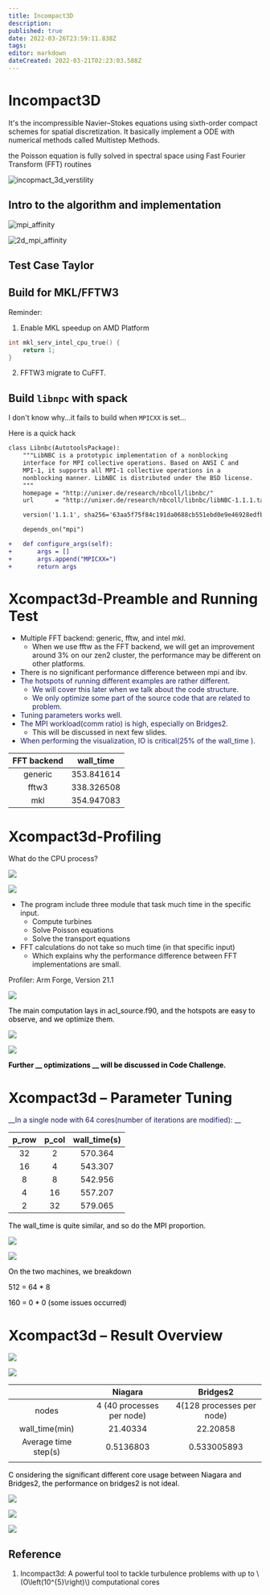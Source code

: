```yaml
---
title: Incompact3D
description: 
published: true
date: 2022-03-26T23:59:11.838Z
tags: 
editor: markdown
dateCreated: 2022-03-21T02:23:03.588Z
---
```


# Incompact3D

It's the incompressible Navier–Stokes equations using sixth-order compact schemes for spatial discretization. It basically implement a ODE with numerical methods called Multistep Methods.

the Poisson equation is fully solved in spectral space using Fast Fourier Transform (FFT) routines

![incopmact_3d_verstility](./incopmact_3d_verstility.png)

## Intro to the algorithm and implementation

![mpi_affinity](./mpi_affinity.png)

![2d_mpi_affinity](./2d_mpi_affinity.png)

## Test Case Taylor

## Build for MKL/FFTW3
Reminder:

1. Enable MKL speedup on AMD Platform
```cpp
int mkl_serv_intel_cpu_true() {
	return 1;
}
```
2. FFTW3 migrate to CuFFT.

## Build `libnpc` with spack

I don't know why...it fails to build when `MPICXX` is set...

Here is a quick hack

```diff
class Libnbc(AutotoolsPackage):
    """LibNBC is a prototypic implementation of a nonblocking
    interface for MPI collective operations. Based on ANSI C and
    MPI-1, it supports all MPI-1 collective operations in a
    nonblocking manner. LibNBC is distributed under the BSD license.
    """
    homepage = "http://unixer.de/research/nbcoll/libnbc/"
    url      = "http://unixer.de/research/nbcoll/libnbc/libNBC-1.1.1.tar.gz"

    version('1.1.1', sha256='63aa5f75f84c191da0688cb551ebd0e9e46928edfba350b2a534eb0c704dd9c3')

    depends_on("mpi")

+   def configure_args(self):
+       args = []
+       args.append("MPICXX=")
+       return args
```

# Xcompact3d-Preamble and Running Test

* Multiple FFT backend: generic\, fftw\, and intel mkl\.
  * When we use fftw as the FFT backend\, we will get an improvement around 3% on our zen2 cluster\, the performance may be different on other platforms\.
* There is no significant performance difference between mpi and ibv\.
* <span style="color:#181C69">The hotspots of running different examples are rather different\. </span>
  * <span style="color:#181C69">We</span>  <span style="color:#181C69"> </span>  <span style="color:#181C69">will cover this later when we talk about the code structure\.</span>
  * <span style="color:#181C69">We only optimize some part of the source code that are related to problem\. </span>
* <span style="color:#181C69">Tuning parameters works well\.</span>
* <span style="color:#181C69">The MPI workload\(comm ratio\) is high\, especially on Bridges2\.</span>
  * This will be discussed in next few slides\.
* <span style="color:#181C69">When performing the visualization\, IO is critical\(25% of the </span>  <span style="color:#181C69">wall\_time</span>  <span style="color:#181C69">\)\.</span>

| FFT backend | wall_time  |
| :---------: | :--------: |
|   generic   | 353.841614 |
|    fftw3    | 338.326508 |
|     mkl     | 354.947083 |

# Xcompact3d-Profiling

What do the CPU process?

![](img/ISC22-Final-Report-ShanghaiTech-GeekPie_HPC41.png)

![](img/ISC22-Final-Report-ShanghaiTech-GeekPie_HPC42.png)

* The program include three module that task much time in the specific input\.
  * Compute turbines
  * Solve Poisson equations
  * Solve the transport equations
* FFT calculations do not take so much time \(in that specific input\)
  * Which explains why the performance difference between FFT implementations are small\.

Profiler: Arm Forge\, Version 21\.1

![](img/ISC22-Final-Report-ShanghaiTech-GeekPie_HPC43.png)

<span style="color:#000000">The main computation lays in acl\_source\.f90\, and the hotspots are easy to observe\, and we optimize them\.</span>

![](img/ISC22-Final-Report-ShanghaiTech-GeekPie_HPC44.png)

![](img/ISC22-Final-Report-ShanghaiTech-GeekPie_HPC45.png)

<span style="color:#000000"> __Further __ </span>  <span style="color:#000000"> __optimizations__ </span>  <span style="color:#000000"> __ will be discussed in Code Challenge\.__ </span>

# Xcompact3d – Parameter Tuning

<span style="color:#181C69"> __In a single node with 64 cores\(number of iterations are modified\): __ </span>

| p_row | p_col | wall_time(s) |
| :---: | :---: | :----------: |
|  32   |   2   |   570.364    |
|  16   |   4   |   543.307    |
|   8   |   8   |   542.956    |
|   4   |  16   |   557.207    |
|   2   |  32   |   579.065    |

<span style="color:#000000">The wall\_time is quite similar\, and so do the MPI proportion\.</span>

![](img/ISC22-Final-Report-ShanghaiTech-GeekPie_HPC46.png)

![](img/ISC22-Final-Report-ShanghaiTech-GeekPie_HPC47.png)

<span style="color:#000000">On the two machines\, we breakdown </span>

<span style="color:#000000">512 = 64 \* 8</span>

<span style="color:#000000">160 = 0 \* 0 \(some issues occurred\)</span>

# Xcompact3d – Result Overview

![](img/ISC22-Final-Report-ShanghaiTech-GeekPie_HPC48.png)

![](img/ISC22-Final-Report-ShanghaiTech-GeekPie_HPC49.png)

|                      |          Niagara          |         Bridges2          |
| :------------------: | :-----------------------: | :-----------------------: |
|        nodes         | 4 (40 processes per node) | 4(128 processes per node) |
|    wall_time(min)    |         21.40334          |         22.20858          |
| Average time step(s) |         0.5136803         |        0.533005893        |
|                      |                           |                           |

<span style="color:#000000">C</span>  <span style="color:#000000">onsidering the significant different core usage between Niagara and Bridges2\, the performance on bridges2 is not ideal\.</span>

![](img/ISC22-Final-Report-ShanghaiTech-GeekPie_HPC50.png)

![](img/ISC22-Final-Report-ShanghaiTech-GeekPie_HPC51.jpg)

![](img/ISC22-Final-Report-ShanghaiTech-GeekPie_HPC52.png)

## Reference
1. Incompact3d: A powerful tool to tackle turbulence problems with up to \\(O\left(10^{5}\right)\\) computational cores
